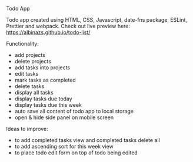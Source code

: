 Todo App

Todo app created using HTML, CSS, Javascript, date-fns package, ESLint, Prettier and webpack.
Check out live preview here: https://albinazs.github.io/todo-list/

Functionality:

- add projects
- delete projects
- add tasks into projects
- edit tasks
- mark tasks as completed
- delete tasks
- display all tasks
- display tasks due today
- display tasks due this week
- auto save all content of todo app to local storage
- open & hide side panel on mobile screen

Ideas to improve:

- to add completed tasks view and completed tasks delete all
- to add ascending sort for this week view
- to place todo edit form on top of todo being edited
